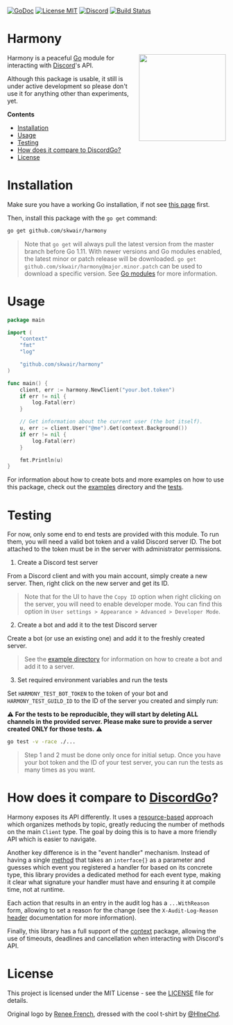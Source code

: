 [![GoDoc](https://img.shields.io/badge/godoc-reference-blue.svg?style=flat-square)](https://pkg.go.dev/github.com/skwair/harmony)
[![License MIT](https://img.shields.io/badge/license-MIT-lightgrey.svg?style=flat-square)](LICENSE)
[![Discord](https://img.shields.io/badge/Discord-online-7289DA.svg?style=flat-square)](https://discord.gg/3sVFWQC)
[![Build Status](https://travis-ci.org/skwair/harmony.svg?branch=master)](https://travis-ci.org/skwair/harmony)


# Harmony

<img align="right" height="200" src=".github/discord-gopher.png">

Harmony is a peaceful [Go](https://go.dev) module for interacting with [Discord](https://discord.com)'s API.

Although this package is usable, it still is under active development so please don't use it for anything other than experiments, yet.

**Contents**

- [Installation](#installation)
- [Usage](#usage)
- [Testing](#testing)
- [How does it compare to DiscordGo?](#how-does-it-compare-to-discordgo-)
- [License](#license)

# Installation

Make sure you have a working Go installation, if not see [this page](https://golang.org/dl) first.

Then, install this package with the `go get` command:

```sh
go get github.com/skwair/harmony
```

> Note that `go get` will always pull the latest version from the master branch before Go 1.11. With newer versions and Go modules enabled, the latest minor or patch release will be downloaded. `go get github.com/skwair/harmony@major.minor.patch` can be used to download a specific version. See [Go modules](https://github.com/golang/go/wiki/Modules#how-to-upgrade-and-downgrade-dependencies) for more information.

# Usage

```go
package main

import (
	"context"
	"fmt"
	"log"

	"github.com/skwair/harmony"
)

func main() {
    client, err := harmony.NewClient("your.bot.token")
    if err != nil {
        log.Fatal(err)
    }

    // Get information about the current user (the bot itself).
    u, err := client.User("@me").Get(context.Background())
    if err != nil {
        log.Fatal(err)
    }

    fmt.Println(u)
}
```

For information about how to create bots and more examples on how to use this package, check out the [examples](https://github.com/skwair/harmony/blob/master/examples) directory and the [tests](https://github.com/skwair/harmony/blob/master/harmony_test.go).

# Testing

For now, only some end to end tests are provided with this module. To run them, you will need a valid bot token and a valid Discord server ID. The bot attached to the token must be in the server with administrator permissions.

1. Create a Discord test server

From a Discord client and with you main account, simply create a new server. Then, right click on the new server and get its ID.

> Note that for the UI to have the `Copy ID` option when right clicking on the server, you will need to enable developer mode. You can find this option in `User settings > Appearance > Advanced > Developer Mode`.

2. Create a bot and add it to the test Discord server

Create a bot (or use an existing one) and add it to the freshly created server.

> See the [example directory](https://github.com/skwair/harmony/blob/master/examples) for information on how to create a bot and add it to a server.

3. Set required environment variables and run the tests

Set `HARMONY_TEST_BOT_TOKEN` to the token of your bot and `HARMONY_TEST_GUILD_ID` to the ID of the server you created and simply run:

⚠️ **For the tests to be reproducible, they will start by deleting ALL channels in the provided server. Please make sure to provide a server created ONLY for those tests.** ⚠️

```bash
go test -v -race ./...
```

> Step 1 and 2 must be done only once for initial setup. Once you have your bot token and the ID of your test server, you can run the tests as many times as you want.

# How does it compare to [DiscordGo](https://github.com/bwmarrin/discordgo)?

Harmony exposes its API differently. It uses a [resource-based](https://godoc.org/github.com/skwair/harmony#hdr-Using_the_HTTP_API) approach which organizes methods by topic, greatly reducing the number of methods on the main `Client` type. The goal by doing this is to have a more friendly API which is easier to navigate.

Another key difference is in the "event handler" mechanism. Instead of having a single [method](https://github.com/bwmarrin/discordgo/blob/7ab242d361c0dd43613f8c188e4978b4d18a8c89/event.go#L120) that takes an `interface{}` as a parameter and guesses which event you registered a handler for based on its concrete type, this library provides a dedicated method for each event type, making it clear what signature your handler must have and ensuring it at compile time, not at runtime.

Each action that results in an entry in the audit log has a `...WithReason` form, allowing to set a reason for the change (see the `X-Audit-Log-Reason` [header](https://discord.com/developers/docs/resources/audit-log#audit-logs) documentation for more information).

Finally, this library has a full support of the [context](https://golang.org/pkg/context/) package, allowing the use of timeouts, deadlines and cancellation when interacting with Discord's API.

# License

This project is licensed under the MIT License - see the [LICENSE](https://github.com/skwair/harmony/blob/master/LICENSE) file for details.

Original logo by [Renee French](https://instagram.com/reneefrench), dressed with the cool t-shirt by [@HlneChd](https://twitter.com/hlnechd).

